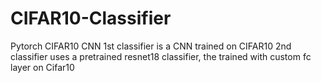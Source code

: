 # CIFAR10-Classifier
Pytorch CIFAR10 CNN
1st classifier is a CNN trained on CIFAR10
2nd classifier uses a pretrained resnet18 classifier, the trained with custom fc layer on Cifar10
